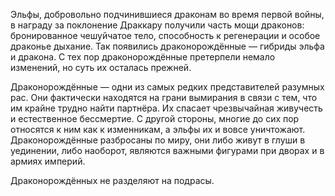 Эльфы, добровольно подчинившиеся драконам во время первой войны, в награду за поклонение Драккару получили часть мощи драконов: бронированное чешуйчатое тело, способность к регенерации и особое драконье дыхание. Так появились драконорождённые — гибриды эльфа и дракона. С тех пор драконорождённые претерпели немало изменений, но суть их осталась прежней.
 
Драконорождённые — одни из самых редких представителей разумных рас. Они фактически находятся на грани вымирания в связи с тем, что им крайне трудно найти партнёра. Их спасает чрезвычайная живучесть и естественное бессмертие. С другой стороны, многие до сих пор относятся к ним как к изменникам, а эльфы их и вовсе уничтожают. Драконорождённые разбросаны по миру, они либо живут в глуши в уединении, либо наоборот, являются важными фигурами при дворах и в армиях империй.
 
Драконорождённых не разделяют на подрасы.